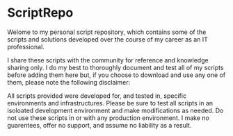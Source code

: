 # ScriptRepo
Welome to my personal script repository, which contains some of the scripts and solutions developed over the course of my career as an IT professional.

I share these scripts with the community for reference and knowledge sharing only. I do my best to thoroughly document and test all of my scripts before adding them here but, if you choose to download and use any one of them, please note the following disclaimer:

All scripts provided were developed for, and tested in, specific environments and infrastructures. Please be sure to test all scripts in an isoloated development environment and make modifications as needed. Do not use these scripts in or with any production environment. I make no guarentees, offer no support, and assume no liability as a result.
